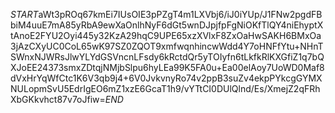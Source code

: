 $START$aWt3pROq67kmEi7IUsOIE3pPZgT4m1LXVbj6/iJ0iYUp/J1FNw2pgdFBbiM4uuE7mA85yRbA9ewXaOnlhNyF6dGt5wnDJpjfpFgNiOKfTlQY4niEhyptXtAnoE2FYU2Oyi445y32KzA29hqC9UPE65xzXVlxF8ZxOaHwSAKH6BMxOa3jAzCXyUC0CoL65wK97SZ0ZQOT9xmfwqnhincwWdd4Y7oHNFfYtu+NHnTSWnxNJWRsJlwYLYdGSVncnLFsdy6kRctdQr5yTOIyfn6tLkfkRlKXGfiZ1q7bQXJoEE24373smxZDtqjNMjbSlpu6hyLEa99K5FA0u+Ea00elAoy7UoWD0Maf8dVxHrYqWfCtc1K6V3qb9j4+6V0JvkvnyRo74v2ppB3suZv4ekpPYkcgGYMXNULopmSvU5EdrIgEO6mZ1xzE6GcaT1h9/vYTtCI0DUlQlnd/Es/XmejZ2qFRhXbGKkvhct87v7oJfiw=$END$